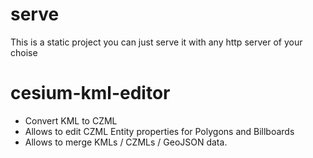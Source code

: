 # serve

This is a static project
you can just serve it with any http server of your choise

# cesium-kml-editor

* Convert KML to CZML
* Allows to edit CZML Entity properties for Polygons and Billboards
* Allows to merge KMLs / CZMLs / GeoJSON data.
